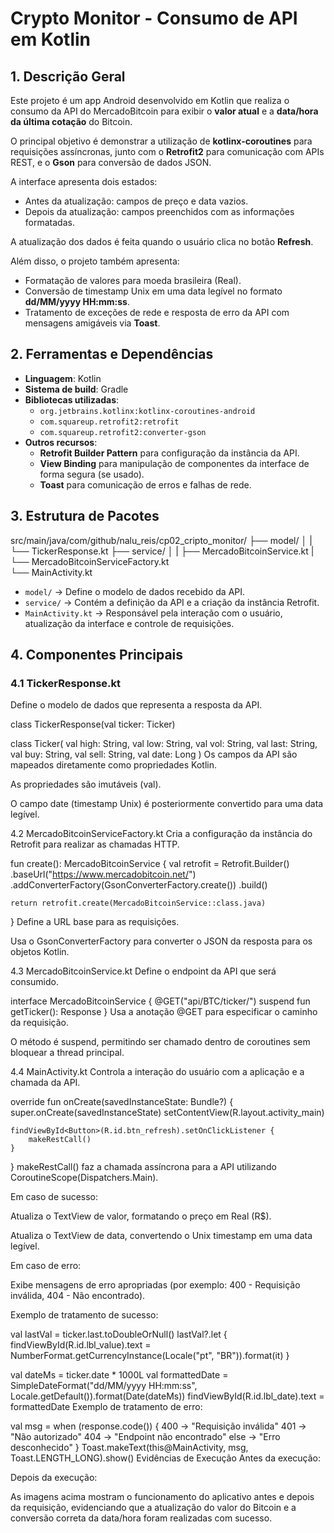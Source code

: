 # Crypto Monitor - Consumo de API em Kotlin

## 1. Descrição Geral
Este projeto é um app Android desenvolvido em Kotlin que realiza o consumo da API do MercadoBitcoin para exibir o **valor atual** e a **data/hora da última cotação** do Bitcoin.

O principal objetivo é demonstrar a utilização de **kotlinx-coroutines** para requisições assíncronas, junto com o **Retrofit2** para comunicação com APIs REST, e o **Gson** para conversão de dados JSON.

A interface apresenta dois estados:
- Antes da atualização: campos de preço e data vazios.
- Depois da atualização: campos preenchidos com as informações formatadas.

A atualização dos dados é feita quando o usuário clica no botão **Refresh**.

Além disso, o projeto também apresenta:
- Formatação de valores para moeda brasileira (Real).
- Conversão de timestamp Unix em uma data legível no formato **dd/MM/yyyy HH:mm:ss**.
- Tratamento de exceções de rede e resposta de erro da API com mensagens amigáveis via **Toast**.

## 2. Ferramentas e Dependências

- **Linguagem**: Kotlin
- **Sistema de build**: Gradle
- **Bibliotecas utilizadas**:
  - `org.jetbrains.kotlinx:kotlinx-coroutines-android`
  - `com.squareup.retrofit2:retrofit`
  - `com.squareup.retrofit2:converter-gson`
- **Outros recursos**:
  - **Retrofit Builder Pattern** para configuração da instância da API.
  - **View Binding** para manipulação de componentes da interface de forma segura (se usado).
  - **Toast** para comunicação de erros e falhas de rede.

## 3. Estrutura de Pacotes

src/main/java/com/github/nalu_reis/cp02_cripto_monitor/ 
├── model/ │ 
|    └── TickerResponse.kt 
├── service/ │ 
|   ├── MercadoBitcoinService.kt 
|   └── MercadoBitcoinServiceFactory.kt     
└── MainActivity.kt


- `model/` → Define o modelo de dados recebido da API.
- `service/` → Contém a definição da API e a criação da instância Retrofit.
- `MainActivity.kt` → Responsável pela interação com o usuário, atualização da interface e controle de requisições.

## 4. Componentes Principais

### 4.1 TickerResponse.kt
Define o modelo de dados que representa a resposta da API.

class TickerResponse(val ticker: Ticker)

class Ticker(
    val high: String,
    val low: String,
    val vol: String,
    val last: String,
    val buy: String,
    val sell: String,
    val date: Long
)
Os campos da API são mapeados diretamente como propriedades Kotlin.

As propriedades são imutáveis (val).

O campo date (timestamp Unix) é posteriormente convertido para uma data legível.

4.2 MercadoBitcoinServiceFactory.kt
Cria a configuração da instância do Retrofit para realizar as chamadas HTTP.

fun create(): MercadoBitcoinService {
    val retrofit = Retrofit.Builder()
        .baseUrl("https://www.mercadobitcoin.net/")
        .addConverterFactory(GsonConverterFactory.create())
        .build()

    return retrofit.create(MercadoBitcoinService::class.java)
}
Define a URL base para as requisições.

Usa o GsonConverterFactory para converter o JSON da resposta para os objetos Kotlin.

4.3 MercadoBitcoinService.kt
Define o endpoint da API que será consumido.

interface MercadoBitcoinService {
    @GET("api/BTC/ticker/")
    suspend fun getTicker(): Response<TickerResponse>
}
Usa a anotação @GET para especificar o caminho da requisição.

O método é suspend, permitindo ser chamado dentro de coroutines sem bloquear a thread principal.

4.4 MainActivity.kt
Controla a interação do usuário com a aplicação e a chamada da API.

override fun onCreate(savedInstanceState: Bundle?) {
    super.onCreate(savedInstanceState)
    setContentView(R.layout.activity_main)

    findViewById<Button>(R.id.btn_refresh).setOnClickListener {
        makeRestCall()
    }
}
makeRestCall() faz a chamada assíncrona para a API utilizando CoroutineScope(Dispatchers.Main).

Em caso de sucesso:

Atualiza o TextView de valor, formatando o preço em Real (R$).

Atualiza o TextView de data, convertendo o Unix timestamp em uma data legível.

Em caso de erro:

Exibe mensagens de erro apropriadas (por exemplo: 400 - Requisição inválida, 404 - Não encontrado).

Exemplo de tratamento de sucesso:

val lastVal = ticker.last.toDoubleOrNull()
lastVal?.let {
    findViewById<TextView>(R.id.lbl_value).text =
        NumberFormat.getCurrencyInstance(Locale("pt", "BR")).format(it)
}

val dateMs = ticker.date * 1000L
val formattedDate = SimpleDateFormat("dd/MM/yyyy HH:mm:ss", Locale.getDefault()).format(Date(dateMs))
findViewById<TextView>(R.id.lbl_date).text = formattedDate
Exemplo de tratamento de erro:

val msg = when (response.code()) {
    400 -> "Requisição inválida"
    401 -> "Não autorizado"
    404 -> "Endpoint não encontrado"
    else -> "Erro desconhecido"
}
Toast.makeText(this@MainActivity, msg, Toast.LENGTH_LONG).show()
Evidências de Execução
Antes da execução:

Depois da execução:

As imagens acima mostram o funcionamento do aplicativo antes e depois da requisição, evidenciando que a atualização do valor do Bitcoin e a conversão correta da data/hora foram realizadas com sucesso.
